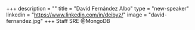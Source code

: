+++
description = ""
title = "David Fernández Albo"
type = "new-speaker"
linkedin = "https://www.linkedin.com/in/deibyz/"
image = "david-fernandez.jpg"
+++
Staff SRE @MongoDB
